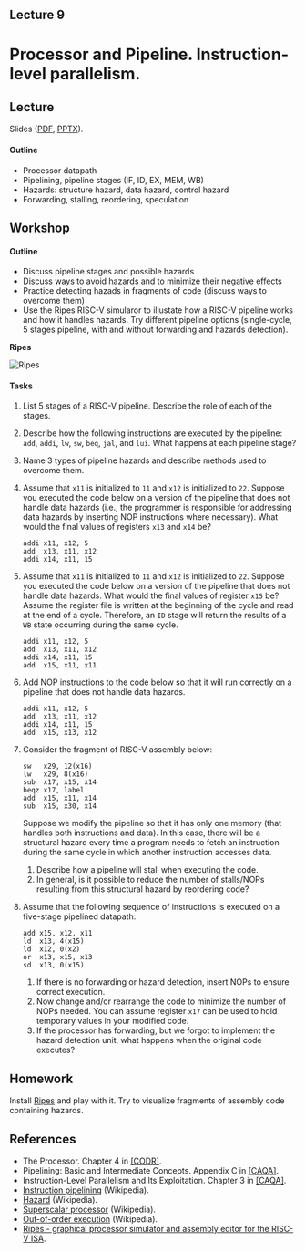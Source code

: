 Lecture 9
---

# Processor and Pipeline. Instruction-level parallelism.

## Lecture

Slides ([PDF](CA_Lecture_09.pdf), [PPTX](CA_Lecture_09.pptx)).

#### Outline

* Processor datapath
* Pipelining, pipeline stages (IF, ID, EX, MEM, WB)
* Hazards: structure hazard, data hazard, control hazard
* Forwarding, stalling, reordering, speculation  

## Workshop

#### Outline

* Discuss pipeline stages and possible hazards
* Discuss ways to avoid hazards and to minimize their negative effects
* Practice detecting hazads in fragments of code (discuss ways to overcome them)
* Use the Ripes RISC-V simularor to illustate how a RISC-V pipeline works and how it handles hazards.
  Try different pipeline options (single-cycle, 5 stages pipeline, with and without forwarding and
  hazards detection). 

__Ripes__

![Ripes](https://github.com/mortbopet/Ripes/raw/master/resources/images/animation.gif?raw=true)

#### Tasks

1. List 5 stages of a RISC-V pipeline. Describe the role of each of the stages.
1. Describe how the following instructions are executed by the pipeline:
   `add`, `addi`, `lw`, `sw`, `beq`, `jal`, and `lui`. What happens at each pipeline stage? 
1. Name 3 types of pipeline hazards and describe methods used to overcome them. 

1. Assume that `x11` is initialized to `11` and `x12` is initialized to `22`.
   Suppose you executed the code below on a version of the pipeline that does not handle data hazards
   (i.e., the programmer is responsible for addressing data hazards by inserting NOP instructions where necessary).
   What would the final values of registers `x13` and `x14` be?

   ```assembly
   addi x11, x12, 5
   add  x13, x11, x12
   addi x14, x11, 15
   ```

1. Assume that `x11` is initialized to `11` and `x12` is initialized to `22`.
   Suppose you executed the code below on a version of the pipeline that does not handle data hazards.
   What would the final values of register `x15` be?
   Assume the register file is written at the beginning of the cycle and read at the end of a cycle.
   Therefore, an `ID` stage will return the results of a `WB` state occurring during the same cycle.

   ```assembly
   addi x11, x12, 5
   add  x13, x11, x12
   addi x14, x11, 15
   add  x15, x11, x11
   ```

1. Add NOP instructions to the code below so that it will run correctly on a pipeline that does not handle data hazards.

   ```assembly
   addi x11, x12, 5
   add  x13, x11, x12
   addi x14, x11, 15
   add  x15, x13, x12
   ```

1. Consider the fragment of RISC-V assembly below:

   ```assembly
   sw   x29, 12(x16)
   lw   x29, 8(x16)
   sub  x17, x15, x14
   beqz x17, label
   add  x15, x11, x14
   sub  x15, x30, x14
   ```

   Suppose we modify the pipeline so that it has only one memory (that handles both instructions and data).
   In this case, there will be a structural hazard every time a program needs to fetch an instruction during
   the same cycle in which another instruction accesses data.
   
    1. Describe how a pipeline will stall when executing the code.
    1. In general, is it possible to reduce the number of stalls/NOPs
       resulting from this structural hazard by reordering code?

1. Assume that the following sequence of instructions is executed on a five-stage pipelined datapath:

   ```assembly
   add x15, x12, x11
   ld  x13, 4(x15)
   ld  x12, 0(x2)
   or  x13, x15, x13
   sd  x13, 0(x15)
   ```

    1. If there is no forwarding or hazard detection, insert NOPs to ensure correct execution.
    1. Now change and/or rearrange the code to minimize the number of NOPs needed.
       You can assume register `x17` can be used to hold temporary values in your modified code.
    1. If the processor has forwarding, but we forgot to implement the hazard detection unit,
       what happens when the original code executes?

## Homework

Install [Ripes](https://github.com/mortbopet/Ripes) and play with it.
Try to visualize fragments of assembly code containing hazards.

## References

* The Processor. Chapter 4 in [[CODR]](../../books.md).
* Pipelining: Basic and Intermediate Concepts. Appendix C in [[CAQA]](../../books.md).
* Instruction-Level Parallelism and Its Exploitation. Chapter 3 in [[CAQA]](../../books.md).
* [Instruction pipelining](https://en.wikipedia.org/wiki/Instruction_pipelining) (Wikipedia).
* [Hazard](https://en.wikipedia.org/wiki/Hazard_%28computer_architecture%29) (Wikipedia).   
* [Superscalar processor](https://en.wikipedia.org/wiki/Superscalar_processor) (Wikipedia).
* [Out-of-order execution](https://en.wikipedia.org/wiki/Out-of-order_execution) (Wikipedia).
* [Ripes - graphical processor simulator and assembly editor for the RISC-V ISA](https://github.com/mortbopet/Ripes).
